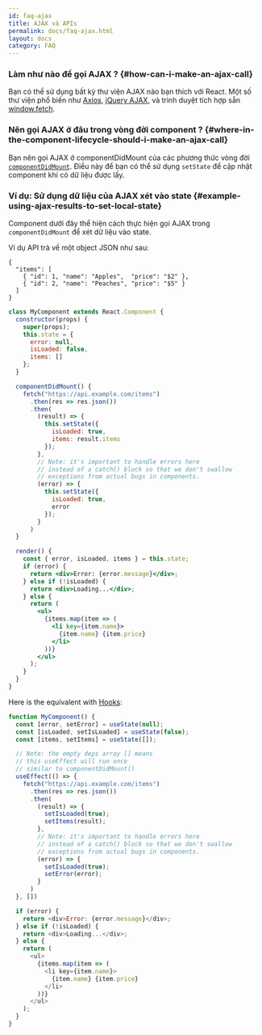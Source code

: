 ```yaml
---
id: faq-ajax
title: AJAX và APIs
permalink: docs/faq-ajax.html
layout: docs
category: FAQ
---
```


### Làm như nào để gọi AJAX ? {#how-can-i-make-an-ajax-call}

Bạn có thể sử dụng bất kỳ thư viện AJAX nào bạn thích với React. Một số thư viện phổ biến như [Axios](https://github.com/axios/axios), [jQuery AJAX](https://api.jquery.com/jQuery.ajax/), và trình duyệt tích hợp sẵn [window.fetch](https://developer.mozilla.org/en-US/docs/Web/API/Fetch_API).

### Nên gọi AJAX ở đâu trong vòng đời component ? {#where-in-the-component-lifecycle-should-i-make-an-ajax-call}

Bạn nên gọi AJAX ở componentDidMount của các phương thức vòng đời [`componentDidMount`](/docs/react-component.html#mounting). Điều này để bạn có thể sử dụng `setState` để cập nhật component khi có dữ liệu được lấy.
<!-- ### Ví dụ: Using AJAX results to set local state {#example-using-ajax-results-to-set-local-state} -->
### Ví dụ: Sử dụng dữ liệu của AJAX xét vào state   {#example-using-ajax-results-to-set-local-state}

Component dưới đây thể hiện cách thực hiện gọi AJAX trong `componentDidMount` để xét dữ liệu vào state. 

Ví dụ API trả về một object JSON như sau:

```
{
  "items": [
    { "id": 1, "name": "Apples",  "price": "$2" },
    { "id": 2, "name": "Peaches", "price": "$5" }
  ] 
}
```

```jsx
class MyComponent extends React.Component {
  constructor(props) {
    super(props);
    this.state = {
      error: null,
      isLoaded: false,
      items: []
    };
  }

  componentDidMount() {
    fetch("https://api.example.com/items")
      .then(res => res.json())
      .then(
        (result) => {
          this.setState({
            isLoaded: true,
            items: result.items
          });
        },
        // Note: it's important to handle errors here
        // instead of a catch() block so that we don't swallow
        // exceptions from actual bugs in components.
        (error) => {
          this.setState({
            isLoaded: true,
            error
          });
        }
      )
  }

  render() {
    const { error, isLoaded, items } = this.state;
    if (error) {
      return <div>Error: {error.message}</div>;
    } else if (!isLoaded) {
      return <div>Loading...</div>;
    } else {
      return (
        <ul>
          {items.map(item => (
            <li key={item.name}>
              {item.name} {item.price}
            </li>
          ))}
        </ul>
      );
    }
  }
}
```

Here is the equivalent with [Hooks](https://reactjs.org/docs/hooks-intro.html): 

```js
function MyComponent() {
  const [error, setError] = useState(null);
  const [isLoaded, setIsLoaded] = useState(false);
  const [items, setItems] = useState([]);

  // Note: the empty deps array [] means
  // this useEffect will run once
  // similar to componentDidMount()
  useEffect(() => {
    fetch("https://api.example.com/items")
      .then(res => res.json())
      .then(
        (result) => {
          setIsLoaded(true);
          setItems(result);
        },
        // Note: it's important to handle errors here
        // instead of a catch() block so that we don't swallow
        // exceptions from actual bugs in components.
        (error) => {
          setIsLoaded(true);
          setError(error);
        }
      )
  }, [])

  if (error) {
    return <div>Error: {error.message}</div>;
  } else if (!isLoaded) {
    return <div>Loading...</div>;
  } else {
    return (
      <ul>
        {items.map(item => (
          <li key={item.name}>
            {item.name} {item.price}
          </li>
        ))}
      </ul>
    );
  }
}
```
